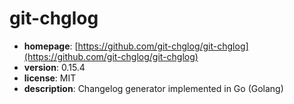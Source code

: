 # git-chglog

- **homepage**: [https://github.com/git-chglog/git-chglog](https://github.com/git-chglog/git-chglog)
- **version**: 0.15.4
- **license**: MIT
- **description**: Changelog generator implemented in Go (Golang)

